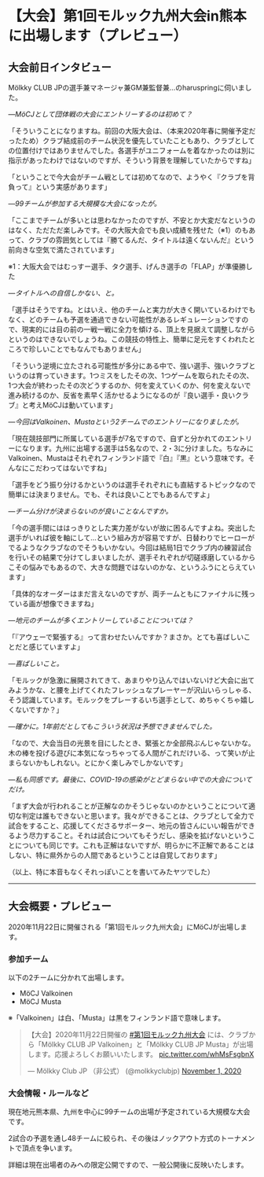 # 【大会】第1回モルック九州大会in熊本に出場します（プレビュー）

## 大会前日インタビュー

Mölkky CLUB JPの選手兼マネージャ兼GM兼監督兼…のharuspringに伺いました。

*―MöCJとして団体戦の大会にエントリーするのは初めて？*

「そういうことになりますね。前回の大阪大会は、（本来2020年春に開催予定だったため）クラブ結成前のチーム状況を優先していたこともあり、クラブとしての位置付けではありませんでした。各選手がユニフォームを着なかったのは別に指示があったわけではないのですが、そういう背景を理解していたからですね」

「ということで今大会がチーム戦としては初めてなので、ようやく『クラブを背負って』という実感があります」

*―99チームが参加する大規模な大会になったが。*

「ここまでチームが多いとは思わなかったのですが、不安とか大変だなというのはなく、ただただ楽しみです。その大阪大会でも良い成績を残せた（※1）のもあって、クラブの雰囲気としては『勝てるんだ、タイトルは遠くないんだ』という前向きな空気で満たされています」

※1：大阪大会ではむっすー選手、タク選手、げんき選手の「FLAP」が準優勝した

*―タイトルへの自信しかない、と。*

「選手はそうですね。とはいえ、他のチームと実力が大きく開いているわけでもなく、どのチームも予選を通過できない可能性があるレギュレーションですので、現実的には目の前の一戦一戦に全力を傾ける、頂上を見据えて調整しながらというのはできないでしょうね。この競技の特性上、簡単に足元をすくわれたところで珍しいことでもなんでもありません」

「そういう逆境に立たされる可能性が多分にある中で、強い選手、強いクラブというのは育っていきます。1つミスをしたその次、1つゲームを取られたその次、1つ大会が終わったその次どうするのか、何を変えていくのか、何を変えないで進み続けるのか、反省を素早く活かせるようになるのが『良い選手・良いクラブ』と考えMöCJは動いています」

*―今回はValkoinen、Mustaという2チームでのエントリーになりましたが。*

「現在競技部門に所属している選手が7名ですので、自ずと分かれてのエントリーになります。九州に出場する選手は5名なので、2・3に分けました。ちなみにValkoinen、Mustaはそれぞれフィンランド語で『白』『黒』という意味です。そんなにこだわってはないですね」

「選手をどう振り分けるかというのは選手それぞれにも直結するトピックなので簡単には決まりません。でも、それは良いことでもあるんですよ」

*―チーム分けが決まらないのが良いことなんですか。*

「今の選手間にははっきりとした実力差がないが故に困るんですよね。突出した選手がいれば彼を軸にして…という組み方が容易ですが、日替わりでヒーローがでるようなクラブなのでそうもいかない。今回は結局1日でクラブ内の練習試合を行いその結果で分けてしまいましたが、選手それぞれが切磋琢磨しているからこその悩みでもあるので、大きな問題ではないのかな、というふうにとらえています」

「具体的なオーダーはまだ言えないのですが、両チームともにファイナルに残っている画が想像できますね」

*―地元のチームが多くエントリーしていることについては？*

「『アウェーで緊張する』って言わせたいんですか？まさか。とても喜ばしいことだと感じていますよ」

*―喜ばしいこと。*

「モルックが急激に展開されてきて、あまりやり込んではいないけど大会に出てみようかな、と腰を上げてくれたフレッシュなプレーヤーが沢山いらっしゃる、そう認識しています。モルックをプレーするいち選手として、めちゃくちゃ嬉しくないですか？」

*―確かに。1年前だとしてもこういう状況は予想できませんでした。*

「なので、大会当日の光景を目にしたとき、緊張とか全部飛ぶんじゃないかな。木の棒を投げる遊びに本気になっちゃってる人間がこれだけいる、って笑いが止まらないかもしれない。とにかく楽しみでしかないです」

*―私も同感です。最後に、COVID-19の感染がとどまらない中での大会についてだけ。*

「まず大会が行われることが正解なのかそうじゃないのかということについて適切な判定は誰もできないと思います。我々ができることは、クラブとして全力で試合をすること、応援してくださるサポーター、地元の皆さんにいい報告ができるよう尽力すること。それは試合についてもそうだし、感染を拡げないということについても同じです。これも正解はないですが、明らかに不正解であることはしない、特に県外からの人間であるということは自覚しております」

（以上、特に本音もなくそれっぽいことを書いてみたヤツでした）

---

## 大会概要・プレビュー

2020年11月22日に開催される「第1回モルック九州大会」にMöCJが出場します。

### 参加チーム

以下の2チームに分かれて出場します。

- MöCJ Valkoinen
- MöCJ Musta

※「Valkoinen」は白、「Musta」は黒をフィンランド語で意味します。

<blockquote class="twitter-tweet" data-partner="tweetdeck"><p lang="ja" dir="ltr">【大会】2020年11月22日開催の <a href="https://twitter.com/hashtag/%E7%AC%AC1%E5%9B%9E%E3%83%A2%E3%83%AB%E3%83%83%E3%82%AF%E4%B9%9D%E5%B7%9E%E5%A4%A7%E4%BC%9A?src=hash&amp;ref_src=twsrc%5Etfw">#第1回モルック九州大会</a> には、クラブから「Mölkky CLUB JP Valkoinen」と「Mölkky CLUB JP Musta」が出場します。応援よろしくお願いいたします。 <a href="https://t.co/whMsFsgbnX">pic.twitter.com/whMsFsgbnX</a></p>&mdash; Mölkky Club JP （非公式） (@molkkyclubjp) <a href="https://twitter.com/molkkyclubjp/status/1322792436138090497?ref_src=twsrc%5Etfw">November 1, 2020</a></blockquote>
<script async src="https://platform.twitter.com/widgets.js" charset="utf-8"></script>

### 大会情報・ルールなど

現在地元熊本県、九州を中心に99チームの出場が予定されている大規模な大会です。

2試合の予選を通し48チームに絞られ、その後はノックアウト方式のトーナメントで頂点を争います。

詳細は現在出場者のみへの限定公開ですので、一般公開後に反映いたします。



